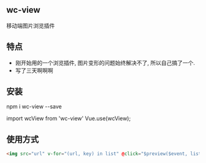 ## wc-view
移动端图片浏览插件


## 特点
* 刚开始用的一个浏览插件, 图片变形的问题始终解决不了, 所以自己搞了一个.
* 写了三天啊啊啊

## 安装
npm i wc-view --save

import wcView from 'wc-view'
Vue.use(wcView);

## 使用方式

```html
<img src="url" v-for="(url, key) in list" @click="$preview($event, list, key)">

```